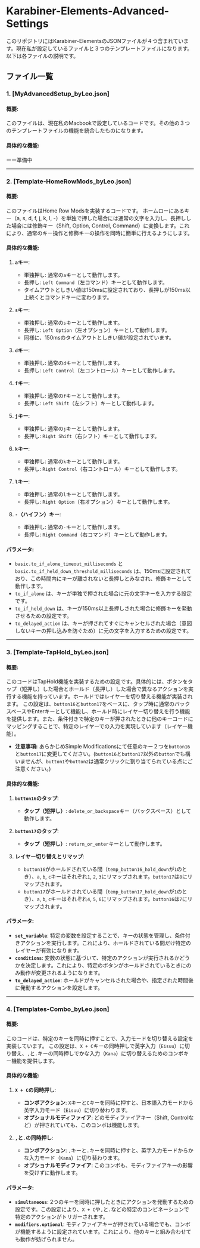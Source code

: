 # Karabiner-Elements-Advanced-Settings

このリポジトリにはKarabiner-ElementsのJSONファイルが４つ含まれています。現在私が設定しているファイルと３つのテンプレートファイルになります。以下は各ファイルの説明です。

## ファイル一覧

### 1. [MyAdvancedSetup_byLeo.json]
#### 概要:
このファイルは、現在私のMacbookで設定しているコードです。その他の３つのテンプレートファイルの機能を統合したものになります。

#### 具体的な機能:
ーー準備中

---

### 2. [Template-HomeRowMods_byLeo.json]
#### 概要:
このファイルはHome Row Modsを実装するコードです。
ホームローにあるキー（a, s, d, f, j, k, l, -）を単独で押した場合には通常の文字を入力し、長押しした場合には修飾キー（Shift, Option, Control, Command）に変換します。これにより、通常のキー操作と修飾キーの操作を同時に簡単に行えるようにします。

#### 具体的な機能:
1. **`a`キー**:
   - 単独押し: 通常の`a`キーとして動作します。
   - 長押し: `Left Command`（左コマンド）キーとして動作します。
   - タイムアウトとしきい値は150msに設定されており、長押しが150ms以上続くとコマンドキーに変わります。

2. **`s`キー**:
   - 単独押し: 通常の`s`キーとして動作します。
   - 長押し: `Left Option`（左オプション）キーとして動作します。
   - 同様に、150msのタイムアウトとしきい値が設定されています。

3. **`d`キー**:
   - 単独押し: 通常の`d`キーとして動作します。
   - 長押し: `Left Control`（左コントロール）キーとして動作します。

4. **`f`キー**:
   - 単独押し: 通常の`f`キーとして動作します。
   - 長押し: `Left Shift`（左シフト）キーとして動作します。

5. **`j`キー**:
   - 単独押し: 通常の`j`キーとして動作します。
   - 長押し: `Right Shift`（右シフト）キーとして動作します。

6. **`k`キー**:
   - 単独押し: 通常の`k`キーとして動作します。
   - 長押し: `Right Control`（右コントロール）キーとして動作します。

7. **`l`キー**:
   - 単独押し: 通常の`l`キーとして動作します。
   - 長押し: `Right Option`（右オプション）キーとして動作します。

8. **`-`（ハイフン）キー**:
   - 単独押し: 通常の`-`キーとして動作します。
   - 長押し: `Right Command`（右コマンド）キーとして動作します。

#### パラメータ:
- `basic.to_if_alone_timeout_milliseconds` と `basic.to_if_held_down_threshold_milliseconds` は、150msに設定されており、この時間内にキーが離されないと長押しとみなされ、修飾キーとして動作します。
- `to_if_alone` は、キーが単独で押された場合に元の文字キーを入力する設定です。
- `to_if_held_down` は、キーが150ms以上長押しされた場合に修飾キーを発動させるための設定です。
- `to_delayed_action` は、キーが押されてすぐにキャンセルされた場合（意図しないキーの押し込みを防ぐため）に元の文字を入力するための設定です。

---

### 3. [Template-TapHold_byLeo.json]
#### 概要:
このコードはTapHold機能を実装するための設定です。具体的には、ボタンをタップ（短押し）した場合とホールド（長押し）した場合で異なるアクションを実行する機能を持っています。ホールドではレイヤーを切り替える機能が実装されます。
この設定は、`button16`と`button17`をベースに、タップ時に通常のバックスペースやEnterキーとして機能し、ホールド時にレイヤー切り替えを行う機能を提供します。また、条件付きで特定のキーが押されたときに他のキーコードにマッピングすることで、特定のレイヤーでの入力を実現しています（レイヤー機能）。
- **注意事項:** あらかじめSimple Modificationsにて任意のキー２つを`button16`と`button17`に変更してください。(`button16`と`button17`以外の`button`でも構いませんが、`button1`や`button2`は通常クリックに割り当てられている点にご注意ください。)

#### 具体的な機能:
1. **`button16`のタップ**:
   - **タップ（短押し）**: `delete_or_backspace`キー（バックスペース）として動作します。

2. **`button17`のタップ**:
   - **タップ（短押し）**: `return_or_enter`キーとして動作します。

3. **レイヤー切り替えとリマップ**:
   - `button16`がホールドされている間（`temp_button16_hold_down`が`1`のとき）、`a`, `b`, `c`キーはそれぞれ`1`, `2`, `3`にリマップされます。`button17`は`8`にリマップされます。
   - `button17`がホールドされている間（`temp_button17_hold_down`が`1`のとき）、`a`, `b`, `c`キーはそれぞれ`4`, `5`, `6`にリマップされます。`button16`は`7`にリマップされます。


#### パラメータ:
- **`set_variable`**: 特定の変数を設定することで、キーの状態を管理し、条件付きアクションを実行します。これにより、ホールドされている間だけ特定のレイヤーが有効になります。
- **`conditions`**: 変数の状態に基づいて、特定のアクションが実行されるかどうかを決定します。これにより、特定のボタンがホールドされているときにのみ動作が変更されるようになります。
- **`to_delayed_action`**: ホールドがキャンセルされた場合や、指定された時間後に発動するアクションを設定します。

---

### 4. [Templates-Combo_byLeo.json]
#### 概要:
このコードは、特定のキーを同時に押すことで、入力モードを切り替える設定を実装しています。
この設定は、`X + C`キーの同時押しで英字入力（`Eisuu`）に切り替え、`,`と`.`キーの同時押しでかな入力（`Kana`）に切り替えるためのコンボキー機能を提供します。

#### 具体的な機能:
1. **`X + C`の同時押し**:
   - **コンボアクション**: `X`キーと`C`キーを同時に押すと、日本語入力モードから英字入力モード（`Eisuu`）に切り替わります。
   - **オプショナルモディファイア**: どのモディファイアキー（Shift, Controlなど）が押されていても、このコンボは機能します。

2. **`,`と`.`の同時押し**:
   - **コンボアクション**: `,`キーと`.`キーを同時に押すと、英字入力モードからかな入力モード（`Kana`）に切り替わります。
   - **オプショナルモディファイア**: このコンボも、モディファイアキーの影響を受けずに動作します。

#### パラメータ:
- **`simultaneous`**: 2つのキーを同時に押したときにアクションを発動するための設定です。この設定により、`X + C`や`,`と`.`などの特定のコンビネーションで特定のアクションがトリガーされます。
- **`modifiers.optional`**: モディファイアキーが押されている場合でも、コンボが機能するように設定されています。これにより、他のキーと組み合わせても動作が妨げられません。
